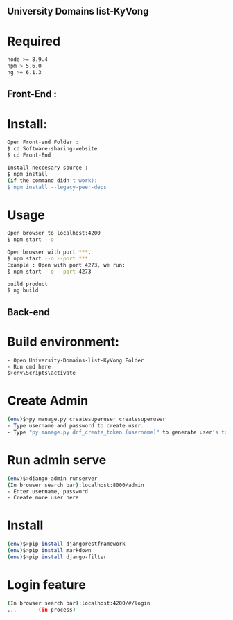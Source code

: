 ## University Domains list-KyVong

# Required

``` bash
node >= 8.9.4
npm > 5.6.0
ng >= 6.1.3  
```

## Front-End :


# Install:
``` bash
Open Front-end Folder :
$ cd Software-sharing-website
$ cd Front-End

Install neccesary source :
$ npm install
(if the command didn't work):
$ npm install --legacy-peer-deps
```

# Usage
``` bash
Open browser to localhost:4200
$ npm start --o

Open browser with port ***.
$ npm start --o --port ***
Example : Open with port 4273, we run:
$ npm start --o --port 4273

build product
$ ng build
```

## Back-end

# Build environment:
```bash
- Open University-Domains-list-KyVong Folder
- Run cmd here
$>env\Scripts\activate
```

# Create Admin
```Bash
(env)$>py manage.py createsuperuser createsuperuser
- Type username and password to create user.
- Type "py manage.py drf_create_token (username)" to generate user's token
```

# Run admin serve
```Bash
(env)$>django-admin runserver
(In browser search bar):localhost:8000/admin
- Enter username, password
- Create more user here
```
# Install
``` Bash
(env)$>pip install djangorestframework
(env)$>pip install markdown       
(env)$>pip install django-filter 
```

# Login feature
``` Bash
(In browser search bar):localhost:4200/#/login
...       (in process)
```